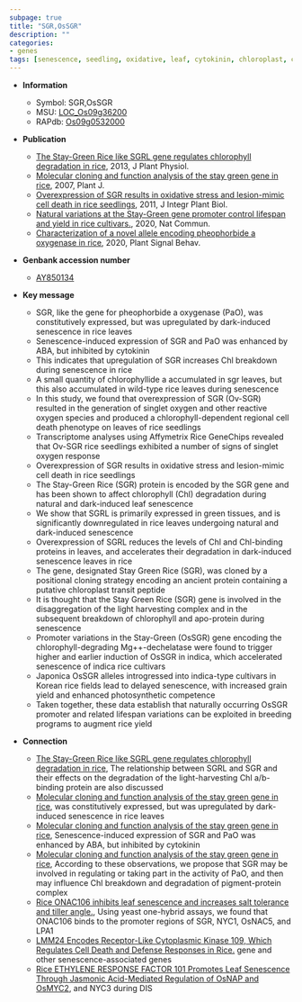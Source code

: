 ```yaml
---
subpage: true
title: "SGR,OsSGR"
description: ""
categories:
- genes
tags: [senescence, seedling, oxidative, leaf, cytokinin, chloroplast, cell death, grain, grain yield, yield, breeding]
---
```


* **Information**  
    + Symbol: SGR,OsSGR  
    + MSU: [LOC_Os09g36200](http://rice.plantbiology.msu.edu/cgi-bin/ORF_infopage.cgi?orf=LOC_Os09g36200)  
    + RAPdb: [Os09g0532000](http://rapdb.dna.affrc.go.jp/viewer/gbrowse_details/irgsp1?name=Os09g0532000)  

* **Publication**  
    + [The Stay-Green Rice like SGRL gene regulates chlorophyll degradation in rice](http://www.ncbi.nlm.nih.gov/pubmed?term=The+Stay-Green+Rice+like+SGRL+gene+regulates+chlorophyll+degradation+in+rice%5BTitle%5D), 2013, J Plant Physiol.
    + [Molecular cloning and function analysis of the stay green gene in rice](http://www.ncbi.nlm.nih.gov/pubmed?term=Molecular+cloning+and+function+analysis+of+the+stay+green+gene+in+rice%5BTitle%5D), 2007, Plant J.
    + [Overexpression of SGR results in oxidative stress and lesion-mimic cell death in rice seedlings](http://www.ncbi.nlm.nih.gov/pubmed?term=Overexpression+of+SGR+results+in+oxidative+stress+and+lesion-mimic+cell+death+in+rice+seedlings%5BTitle%5D), 2011, J Integr Plant Biol.
    + [Natural variations at the Stay-Green gene promoter control lifespan and yield in rice cultivars.](http://www.ncbi.nlm.nih.gov/pubmed?term=Natural+variations+at+the+Stay-Green+gene+promoter+control+lifespan+and+yield+in+rice+cultivars.%5BTitle%5D), 2020, Nat Commun.
    + [Characterization of a novel allele encoding pheophorbide a oxygenase in rice](http://www.ncbi.nlm.nih.gov/pubmed?term=Characterization+of+a+novel+allele+encoding+pheophorbide+a+oxygenase+in+rice%5BTitle%5D), 2020, Plant Signal Behav.

* **Genbank accession number**  
    + [AY850134](http://www.ncbi.nlm.nih.gov/nuccore/AY850134)

* **Key message**  
    + SGR, like the gene for pheophorbide a oxygenase (PaO), was constitutively expressed, but was upregulated by dark-induced senescence in rice leaves
    + Senescence-induced expression of SGR and PaO was enhanced by ABA, but inhibited by cytokinin
    + This indicates that upregulation of SGR increases Chl breakdown during senescence in rice
    + A small quantity of chlorophyllide a accumulated in sgr leaves, but this also accumulated in wild-type rice leaves during senescence
    + In this study, we found that overexpression of SGR (Ov-SGR) resulted in the generation of singlet oxygen and other reactive oxygen species and produced a chlorophyll-dependent regional cell death phenotype on leaves of rice seedlings
    + Transcriptome analyses using Affymetrix Rice GeneChips revealed that Ov-SGR rice seedlings exhibited a number of signs of singlet oxygen response
    + Overexpression of SGR results in oxidative stress and lesion-mimic cell death in rice seedlings
    + The Stay-Green Rice (SGR) protein is encoded by the SGR gene and has been shown to affect chlorophyll (Chl) degradation during natural and dark-induced leaf senescence
    + We show that SGRL is primarily expressed in green tissues, and is significantly downregulated in rice leaves undergoing natural and dark-induced senescence
    + Overexpression of SGRL reduces the levels of Chl and Chl-binding proteins in leaves, and accelerates their degradation in dark-induced senescence leaves in rice
    + The gene, designated Stay Green Rice (SGR), was cloned by a positional cloning strategy encoding an ancient protein containing a putative chloroplast transit peptide
    + It is thought that the Stay Green Rice (SGR) gene is involved in the disaggregation of the light harvesting complex and in the subsequent breakdown of chlorophyll and apo-protein during senescence
    + Promoter variations in the Stay-Green (OsSGR) gene encoding the chlorophyll-degrading Mg++-dechelatase were found to trigger higher and earlier induction of OsSGR in indica, which accelerated senescence of indica rice cultivars
    + Japonica OsSGR alleles introgressed into indica-type cultivars in Korean rice fields lead to delayed senescence, with increased grain yield and enhanced photosynthetic competence
    + Taken together, these data establish that naturally occurring OsSGR promoter and related lifespan variations can be exploited in breeding programs to augment rice yield

* **Connection**  
    + [The Stay-Green Rice like SGRL gene regulates chlorophyll degradation in rice](http://www.ncbi.nlm.nih.gov/pubmed?term=The+Stay-Green+Rice+like+SGRL+gene+regulates+chlorophyll+degradation+in+rice%5BTitle%5D), The relationship between SGRL and SGR and their effects on the degradation of the light-harvesting Chl a/b-binding protein are also discussed
    + [Molecular cloning and function analysis of the stay green gene in rice](PaO), was constitutively expressed, but was upregulated by dark-induced senescence in rice leaves
    + [Molecular cloning and function analysis of the stay green gene in rice](http://www.ncbi.nlm.nih.gov/pubmed?term=Molecular+cloning+and+function+analysis+of+the+stay+green+gene+in+rice%5BTitle%5D), Senescence-induced expression of SGR and PaO was enhanced by ABA, but inhibited by cytokinin
    + [Molecular cloning and function analysis of the stay green gene in rice](http://www.ncbi.nlm.nih.gov/pubmed?term=Molecular+cloning+and+function+analysis+of+the+stay+green+gene+in+rice%5BTitle%5D), According to these observations, we propose that SGR may be involved in regulating or taking part in the activity of PaO, and then may influence Chl breakdown and degradation of pigment-protein complex
    + [Rice ONAC106 inhibits leaf senescence and increases salt tolerance and tiller angle.](http://www.ncbi.nlm.nih.gov/pubmed?term=Rice+ONAC106+inhibits+leaf+senescence+and+increases+salt+tolerance+and+tiller+angle.%5BTitle%5D), Using yeast one-hybrid assays, we found that ONAC106 binds to the promoter regions of SGR, NYC1, OsNAC5, and LPA1
    + [LMM24 Encodes Receptor-Like Cytoplasmic Kinase 109, Which Regulates Cell Death and Defense Responses in Rice.](SGR) gene and other senescence-associated genes
    + [Rice ETHYLENE RESPONSE FACTOR 101 Promotes Leaf Senescence Through Jasmonic Acid-Mediated Regulation of OsNAP and OsMYC2](NYC1), and NYC3 during DIS



